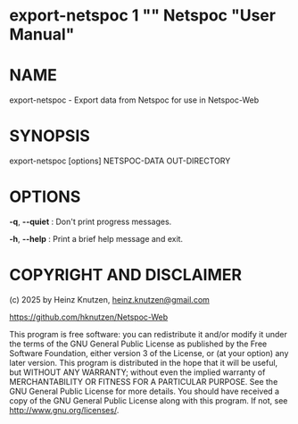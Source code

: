 # export-netspoc 1 "" Netspoc "User Manual"

# NAME

export-netspoc - Export data from Netspoc for use in Netspoc-Web

# SYNOPSIS

export-netspoc [options] NETSPOC-DATA OUT-DIRECTORY

# OPTIONS

**-q**, **--quiet**
:   Don't print progress messages.

**-h**, **--help**
:   Print a brief help message and exit.

# COPYRIGHT AND DISCLAIMER

(c) 2025 by Heinz Knutzen, heinz.knutzen@gmail.com

https://github.com/hknutzen/Netspoc-Web

This program is free software: you can redistribute it and/or modify
it under the terms of the GNU General Public License as published by
the Free Software Foundation, either version 3 of the License, or
(at your option) any later version.
This program is distributed in the hope that it will be useful,
but WITHOUT ANY WARRANTY; without even the implied warranty of
MERCHANTABILITY OR FITNESS FOR A PARTICULAR PURPOSE. See the
GNU General Public License for more details.
You should have received a copy of the GNU General Public License
along with this program. If not, see http://www.gnu.org/licenses/.
